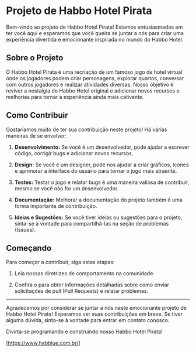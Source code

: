 # Projeto de Habbo Hotel Pirata

Bem-vindo ao projeto de Habbo Hotel Pirata! Estamos entusiasmados em ter você aqui e esperamos que você queira se juntar a nós para criar uma experiência divertida e emocionante inspirada no mundo do Habbo Hotel.

## Sobre o Projeto

O Habbo Hotel Pirata é uma recriação de um famoso jogo de hotel virtual onde os jogadores podem criar personagens, explorar quartos, conversar com outros jogadores e realizar atividades diversas. Nosso objetivo é reviver a nostalgia do Habbo Hotel original e adicionar novos recursos e melhorias para tornar a experiência ainda mais cativante.

## Como Contribuir

Gostaríamos muito de ter sua contribuição neste projeto! Há várias maneiras de se envolver:

1. **Desenvolvimento:** Se você é um desenvolvedor, pode ajudar a escrever código, corrigir bugs e adicionar novos recursos. 

2. **Design:** Se você é um designer, pode nos ajudar a criar gráficos, ícones e aprimorar a interface do usuário para tornar o jogo mais atraente.

3. **Testes:** Testar o jogo e relatar bugs é uma maneira valiosa de contribuir, mesmo se você não for um desenvolvedor.

4. **Documentação:** Melhorar a documentação do projeto também é uma forma importante de contribuição.

5. **Ideias e Sugestões:** Se você tiver ideias ou sugestões para o projeto, sinta-se à vontade para compartilhá-las na seção de problemas (Issues).

## Começando

Para começar a contribuir, siga estas etapas:

1. Leia  nossas diretrizes de comportamento na comunidade.

2. Confira o para obter informações detalhadas sobre como enviar solicitações de pull (Pull Requests) e relatar problemas.



---

Agradecemos por considerar se juntar a nós neste emocionante projeto de Habbo Hotel Pirata! Esperamos ver suas contribuições em breve. Se tiver alguma dúvida, sinta-se à vontade para entrar em contato conosco.

Divirta-se programando e construindo nosso Habbo Hotel Pirata!


[https://www.habblue.com.br/]
